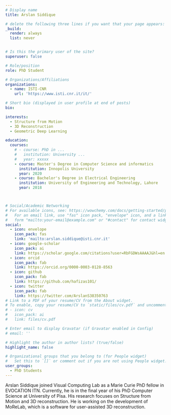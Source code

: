 ```yaml
---
# Display name
title: Arslan Siddique

# delete the following three lines if you want that your page appears:
_build:
  render: always
  list: never


# Is this the primary user of the site?
superuser: false

# Role/position
role: PhD Student 

# Organizations/Affiliations
organizations:
  - name: ISTI-CNR
    url: 'https://www.isti.cnr.it/it/'

# Short bio (displayed in user profile at end of posts)
bio: 

interests:
  - Structure from Motion
  - 3D Reconstruction
  - Geometric Deep Learning

education:
  courses:
    # - course: PhD in ...
    #   institution: University ...
    #   year: xxxxx
    - course: Master's Degree in Computer Science and informatics
      institution: Innopolis University
      year: 2020
    - course: Bachelor's Degree in Electrical Engineering
      institution: University of Engineering and Technology, Lahore
      year: 2018



# Social/Academic Networking
# For available icons, see: https://wowchemy.com/docs/getting-started/page-builder/#icons
#   For an email link, use "fas" icon pack, "envelope" icon, and a link in the
#   form "mailto:your-email@example.com" or "#contact" for contact widget.
social:
  - icon: envelope
    icon_pack: fas
    link: 'mailto:arslan.siddique@isti.cnr.it'
  - icon: google-scholar
    icon_pack: ai
    link: https://scholar.google.com/citations?user=RbFGDWsAAAAJ&hl=en
  - icon: orcid
    icon_pack: fab
    link: https://orcid.org/0000-0003-0128-8563
  - icon: github
    icon_pack: fab
    link: https://github.com/hafizas101/
  - icon: twitter
    icon_pack: fab
    link: https://twitter.com/ArslanS38350763
# Link to a PDF of your resume/CV from the About widget.
# To enable, copy your resume/CV to `static/files/cv.pdf` and uncomment the lines below.
# - icon: cv
#   icon_pack: ai
#   link: files/cv.pdf

# Enter email to display Gravatar (if Gravatar enabled in Config)
# email: ''

# Highlight the author in author lists? (true/false)
highlight_name: false

# Organizational groups that you belong to (for People widget)
#   Set this to `[]` or comment out if you are not using People widget.
user_groups:
  - PhD Students
---
```


Arslan Siddique joined Visual Computing Lab as a Marie Curie PhD fellow in EVOCATION ITN. Currently, he is in the final year of his PhD Computer Science at University of Pisa. His research focuses on Structure from Motion and 3D reconstruction. He is working on the development of MoReLab, which is a software for user-assisted 3D reconstruction.